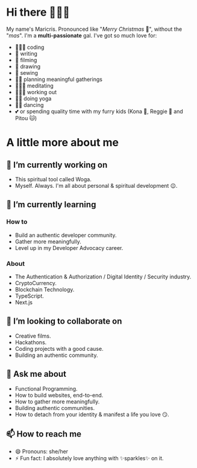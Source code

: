 # Hi there 🙋🏻‍♀️

My name's Maricris. Pronounced like "*Merry Christmas* 🎄", without the "*mas*". I'm a **multi-passionate** gal. I've got so much love for:

- 👩🏻‍💻 coding
- 📝 writing
- 🎥 filming
- 🎨 drawing
- 👗 sewing
- ✍🏼 planning meaningful gatherings
- 🧘🏻‍♀️ meditating
- 🏋🏻‍♂️ working out
- 🙏🏻 doing yoga
- 💃🏻 dancing
- 💕 or spending quality time with my furry kids (Kona 🐶, Reggie 🐶 and Pitou 🐱)

# A little more about me

## 🔭 I’m currently working on
- This spiritual tool called Woga.
- Myself. Always. I'm all about personal & spiritual development 😉.

## 🌱 I’m currently learning
### How to
- Build an authentic developer community.
- Gather more meaningfully.
- Level up in my Developer Advocacy career.

### About
- The Authentication & Authorization / Digital Identity / Security industry.
- CryptoCurrency.
- Blockchain Technology.
- TypeScript.
- Next.js

## 👯 I’m looking to collaborate on
- Creative films.
- Hackathons.
- Coding projects with a good cause.
- Building an authentic community.

## 💬 Ask me about
- Functional Programming.
- How to build websites, end-to-end.
- How to gather more meaningfully.
- Building authentic communities.
- How to detach from your identity & manifest a life you love 😏.

## 📫 How to reach me
- 😄 Pronouns: she/her
- ⚡ Fun fact: I absolutely love anything with ✨sparkles✨ on it.
